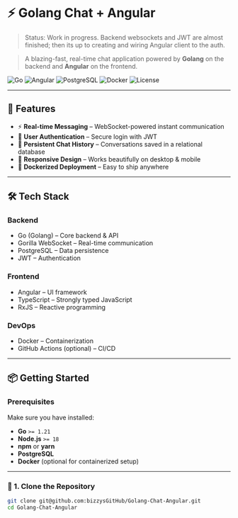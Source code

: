 # ⚡ Golang Chat + Angular

> Status: Work in progress. Backend websockets and JWT are almost finished; then its up to creating and wiring Angular client to the auth.

> A blazing-fast, real-time chat application powered by **Golang** on the backend and **Angular** on the frontend.

![Go](https://img.shields.io/badge/Go-1.21%2B-00ADD8?style=flat-square&logo=go)
![Angular](https://img.shields.io/badge/Angular-17%2B-DD0031?style=flat-square&logo=angular)
![PostgreSQL](https://img.shields.io/badge/PostgreSQL-15%2B-336791?style=flat-square&logo=postgresql)
![Docker](https://img.shields.io/badge/Docker-Ready-2496ED?style=flat-square&logo=docker)
![License](https://img.shields.io/badge/License-MIT-yellow.svg?style=flat-square)

---

## 🚀 Features

- ⚡ **Real-time Messaging** – WebSocket-powered instant communication  
- 🔐 **User Authentication** – Secure login with JWT  
- 💬 **Persistent Chat History** – Conversations saved in a relational database  
- 📱 **Responsive Design** – Works beautifully on desktop & mobile  
- 🐳 **Dockerized Deployment** – Easy to ship anywhere  

---

## 🛠 Tech Stack

### Backend

- Go (Golang) – Core backend & API
- Gorilla WebSocket – Real-time communication
- PostgreSQL – Data persistence
- JWT – Authentication

### Frontend

- Angular – UI framework
- TypeScript – Strongly typed JavaScript
- RxJS – Reactive programming

### DevOps

- Docker – Containerization
- GitHub Actions (optional) – CI/CD

---

## 📦 Getting Started

### Prerequisites

Make sure you have installed:

- **Go** `>= 1.21`
- **Node.js** `>= 18`
- **npm** or **yarn**
- **PostgreSQL**
- **Docker** (optional for containerized setup)

---

### 🔹 1. Clone the Repository

```bash
git clone git@github.com:bizzysGitHub/Golang-Chat-Angular.git
cd Golang-Chat-Angular
